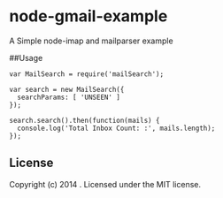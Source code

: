 # node-gmail-example

A Simple node-imap and mailparser example

##Usage

    var MailSearch = require('mailSearch');

    var search = new MailSearch({
      searchParams: [ 'UNSEEN' ]
    });
    
    search.search().then(function(mails) {
      console.log('Total Inbox Count: :', mails.length);
    });


## License
Copyright (c) 2014 . Licensed under the MIT license.
